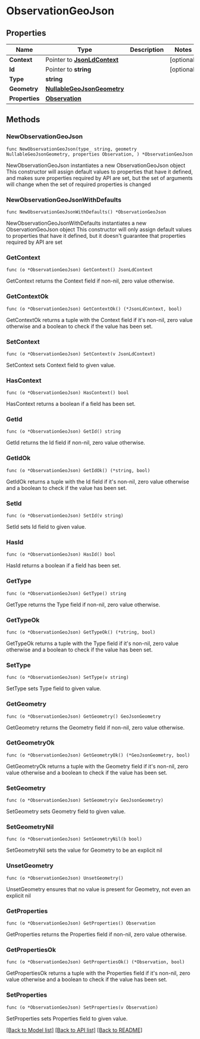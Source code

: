 # ObservationGeoJson

## Properties

Name | Type | Description | Notes
------------ | ------------- | ------------- | -------------
**Context** | Pointer to [**JsonLdContext**](JsonLdContext.md) |  | [optional] 
**Id** | Pointer to **string** |  | [optional] 
**Type** | **string** |  | 
**Geometry** | [**NullableGeoJsonGeometry**](GeoJsonGeometry.md) |  | 
**Properties** | [**Observation**](Observation.md) |  | 

## Methods

### NewObservationGeoJson

`func NewObservationGeoJson(type_ string, geometry NullableGeoJsonGeometry, properties Observation, ) *ObservationGeoJson`

NewObservationGeoJson instantiates a new ObservationGeoJson object
This constructor will assign default values to properties that have it defined,
and makes sure properties required by API are set, but the set of arguments
will change when the set of required properties is changed

### NewObservationGeoJsonWithDefaults

`func NewObservationGeoJsonWithDefaults() *ObservationGeoJson`

NewObservationGeoJsonWithDefaults instantiates a new ObservationGeoJson object
This constructor will only assign default values to properties that have it defined,
but it doesn't guarantee that properties required by API are set

### GetContext

`func (o *ObservationGeoJson) GetContext() JsonLdContext`

GetContext returns the Context field if non-nil, zero value otherwise.

### GetContextOk

`func (o *ObservationGeoJson) GetContextOk() (*JsonLdContext, bool)`

GetContextOk returns a tuple with the Context field if it's non-nil, zero value otherwise
and a boolean to check if the value has been set.

### SetContext

`func (o *ObservationGeoJson) SetContext(v JsonLdContext)`

SetContext sets Context field to given value.

### HasContext

`func (o *ObservationGeoJson) HasContext() bool`

HasContext returns a boolean if a field has been set.

### GetId

`func (o *ObservationGeoJson) GetId() string`

GetId returns the Id field if non-nil, zero value otherwise.

### GetIdOk

`func (o *ObservationGeoJson) GetIdOk() (*string, bool)`

GetIdOk returns a tuple with the Id field if it's non-nil, zero value otherwise
and a boolean to check if the value has been set.

### SetId

`func (o *ObservationGeoJson) SetId(v string)`

SetId sets Id field to given value.

### HasId

`func (o *ObservationGeoJson) HasId() bool`

HasId returns a boolean if a field has been set.

### GetType

`func (o *ObservationGeoJson) GetType() string`

GetType returns the Type field if non-nil, zero value otherwise.

### GetTypeOk

`func (o *ObservationGeoJson) GetTypeOk() (*string, bool)`

GetTypeOk returns a tuple with the Type field if it's non-nil, zero value otherwise
and a boolean to check if the value has been set.

### SetType

`func (o *ObservationGeoJson) SetType(v string)`

SetType sets Type field to given value.


### GetGeometry

`func (o *ObservationGeoJson) GetGeometry() GeoJsonGeometry`

GetGeometry returns the Geometry field if non-nil, zero value otherwise.

### GetGeometryOk

`func (o *ObservationGeoJson) GetGeometryOk() (*GeoJsonGeometry, bool)`

GetGeometryOk returns a tuple with the Geometry field if it's non-nil, zero value otherwise
and a boolean to check if the value has been set.

### SetGeometry

`func (o *ObservationGeoJson) SetGeometry(v GeoJsonGeometry)`

SetGeometry sets Geometry field to given value.


### SetGeometryNil

`func (o *ObservationGeoJson) SetGeometryNil(b bool)`

 SetGeometryNil sets the value for Geometry to be an explicit nil

### UnsetGeometry
`func (o *ObservationGeoJson) UnsetGeometry()`

UnsetGeometry ensures that no value is present for Geometry, not even an explicit nil
### GetProperties

`func (o *ObservationGeoJson) GetProperties() Observation`

GetProperties returns the Properties field if non-nil, zero value otherwise.

### GetPropertiesOk

`func (o *ObservationGeoJson) GetPropertiesOk() (*Observation, bool)`

GetPropertiesOk returns a tuple with the Properties field if it's non-nil, zero value otherwise
and a boolean to check if the value has been set.

### SetProperties

`func (o *ObservationGeoJson) SetProperties(v Observation)`

SetProperties sets Properties field to given value.



[[Back to Model list]](../README.md#documentation-for-models) [[Back to API list]](../README.md#documentation-for-api-endpoints) [[Back to README]](../README.md)


